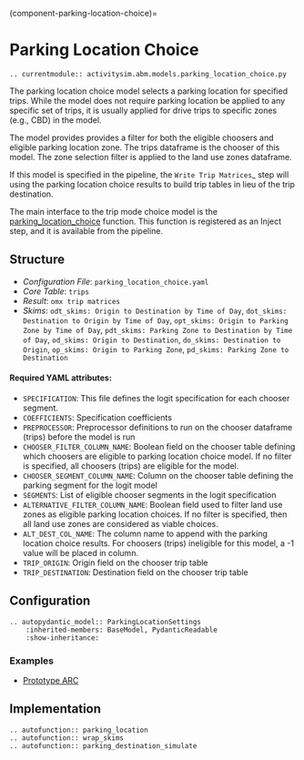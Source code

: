 (component-parking-location-choice)=
# Parking Location Choice

```{eval-rst}
.. currentmodule:: activitysim.abm.models.parking_location_choice.py
```

The parking location choice model selects a parking location for specified trips. While the model does not
require parking location be applied to any specific set of trips, it is usually applied for drive trips to
specific zones (e.g., CBD) in the model.

The model provides provides a filter for both the eligible choosers and eligible parking location zone. The
trips dataframe is the chooser of this model. The zone selection filter is applied to the land use zones
dataframe.

If this model is specified in the pipeline, the `Write Trip Matrices`_ step will using the parking location
choice results to build trip tables in lieu of the trip destination.

The main interface to the trip mode choice model is the
[parking_location_choice](activitysim.abm.models.parking_location_choice.parking_location_choice) function.  This function
is registered as an Inject step, and it is available from the pipeline.

## Structure

- *Configuration File*: `parking_location_choice.yaml`
- *Core Table*: `trips`
- *Result*: `omx trip matrices`
- *Skims*: `odt_skims: Origin to Destination by Time of Day`, `dot_skims: Destination to Origin by Time of Day`,
`opt_skims: Origin to Parking Zone by Time of Day`, `pdt_skims: Parking Zone to Destination by Time of Day`,
`od_skims: Origin to Destination`, `do_skims: Destination to Origin`, `op_skims: Origin to Parking Zone`,
`pd_skims: Parking Zone to Destination`

#### Required YAML attributes:

- `SPECIFICATION`:
    This file defines the logit specification for each chooser segment.
- `COEFFICIENTS`:
    Specification coefficients
- `PREPROCESSOR`:
    Preprocessor definitions to run on the chooser dataframe (trips) before the model is run
- `CHOOSER_FILTER_COLUMN_NAME`:
    Boolean field on the chooser table defining which choosers are eligible to parking location choice model. If no
    filter is specified, all choosers (trips) are eligible for the model.
- `CHOOSER_SEGMENT_COLUMN_NAME`:
    Column on the chooser table defining the parking segment for the logit model
- `SEGMENTS`:
    List of eligible chooser segments in the logit specification
- `ALTERNATIVE_FILTER_COLUMN_NAME`:
    Boolean field used to filter land use zones as eligible parking location choices. If no filter is specified,
    then all land use zones are considered as viable choices.
- `ALT_DEST_COL_NAME`:
    The column name to append with the parking location choice results. For choosers (trips) ineligible for this
    model, a -1 value will be placed in column.
- `TRIP_ORIGIN`:
    Origin field on the chooser trip table
- `TRIP_DESTINATION`:
    Destination field on the chooser trip table


## Configuration

```{eval-rst}
.. autopydantic_model:: ParkingLocationSettings
    :inherited-members: BaseModel, PydanticReadable
    :show-inheritance:
```

### Examples

- [Prototype ARC](https://github.com/ActivitySim/activitysim/blob/main/activitysim/examples/prototype_arc/configs/parking_location_choice.yaml)

## Implementation

```{eval-rst}
.. autofunction:: parking_location
.. autofunction:: wrap_skims
.. autofunction:: parking_destination_simulate
```
